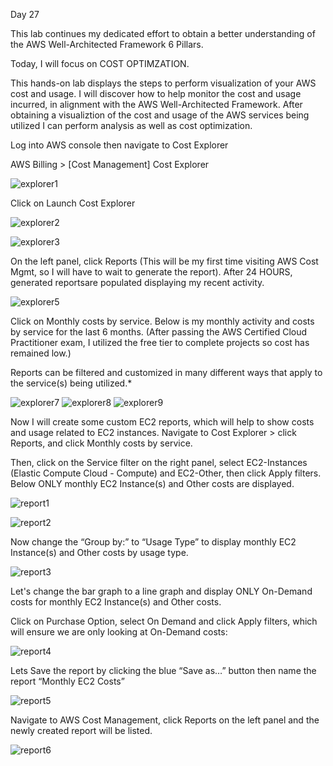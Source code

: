 Day 27

This lab continues my dedicated effort to obtain a better understanding of the AWS Well-Architected Framework 6 Pillars.

Today, I will focus on COST OPTIMZATION.

This hands-on lab displays the steps to perform visualization of your AWS cost and usage. I will discover how to help monitor the cost and usage incurred, in alignment with the AWS Well-Architected Framework. After obtaining a visualiztion of the cost and usage of the AWS services being utilized I can perform analysis as well as cost optimization.


Log into AWS console then navigate to Cost Explorer

AWS Billing > [Cost Management] Cost Explorer


![explorer1](https://user-images.githubusercontent.com/91057035/162063911-426a82c5-dd01-497e-807f-68b4f99e52d4.png)



Click on Launch Cost Explorer

![explorer2](https://user-images.githubusercontent.com/91057035/162063988-a0efda6e-8f9e-45fc-8511-5e4130e3a8b6.png)


![explorer3](https://user-images.githubusercontent.com/91057035/162064093-d29c7db3-83b9-40d1-9f51-f14a8aa978bd.png)


On the left panel, click Reports (This will be my first time visiting AWS Cost Mgmt, so I will have to wait to generate the report).
After 24 HOURS, generated reportsare populated displaying my recent activity.

![explorer5](https://user-images.githubusercontent.com/91057035/162064168-cdba349d-4cc1-48c9-9ab8-27cf42f56a88.png)


Click on Monthly costs by service. Below is my monthly activity and costs by service for the last 6 months. (After passing the AWS Certified Cloud Practitioner exam, I utilized the free tier to complete projects so cost has remained low.)

Reports can be filtered and customized in many different ways that apply to the service(s) being utilized.*


![explorer7](https://user-images.githubusercontent.com/91057035/162064333-d299c8cb-c2cf-4aa9-a0ba-4a1026e67c94.png)
![explorer8](https://user-images.githubusercontent.com/91057035/162064334-6a8262c3-c8a1-4890-a27a-0b8226e3114e.png)
![explorer9](https://user-images.githubusercontent.com/91057035/162064408-4bf548dc-b871-4cf4-acd6-4c47154b9de4.png)

Now I will create some custom EC2 reports, which will help to show costs and usage related to EC2 instances. Navigate to Cost Explorer > click Reports, and click Monthly costs by service. 

Then, click on the Service filter on the right panel, select EC2-Instances (Elastic Compute Cloud - Compute) and EC2-Other, then click Apply filters.
Below ONLY monthly EC2 Instance(s) and Other costs are displayed.


![report1](https://user-images.githubusercontent.com/91057035/162064474-71330d39-cc80-4f04-8a9c-01aa61d901d1.png)

![report2](https://user-images.githubusercontent.com/91057035/162064667-9dab01fa-f4c5-47df-93fe-03364e170020.png)

Now change the “Group by:” to “Usage Type” to display monthly EC2 Instance(s) and Other costs by usage type.

![report3](https://user-images.githubusercontent.com/91057035/162067704-3172f663-ddab-42b4-8ab3-20e75fe72608.png)



Let's change the bar graph to a line graph and display ONLY On-Demand costs for monthly EC2 Instance(s) and Other costs. 

Click on Purchase Option, select On Demand and click Apply filters, which will ensure we are only looking at On-Demand costs:

![report4](https://user-images.githubusercontent.com/91057035/162065203-94bf9c21-3bf3-43ca-a0f4-4ec230f1353e.png)

Lets Save the report by clicking the blue “Save as…” button then name the report “Monthly EC2 Costs”

![report5](https://user-images.githubusercontent.com/91057035/162068031-47742730-da70-4522-aa6f-d49ec50200eb.png)


Navigate to AWS Cost Management, click Reports on the left panel and the newly created report will be listed.

![report6](https://user-images.githubusercontent.com/91057035/162068140-be3f8caf-31b5-4114-9eef-68de7063e2b7.png)






